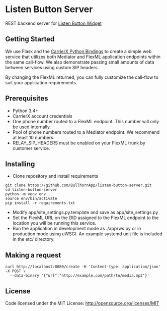 # Listen Button Server

REST backend server for [Listen Button Widget](https://github.com/BullhornApp/listen-button-widget)

## Getting Started

We use Flask and the [CarrierX Python Bindings](https://github.com/carrierx/carrierx-python) to
create a simple web service that utilizes both Mediator and FlexML application endpoints within the
same call-flow.  We also demonstrate passing small amounts of data between services using custom
SIP headers.

By changing the FlexML returned, you can fully customize the call-flow to suit your application
requirements.

## Prerequisites

* Python 3.4+
* CarrierX account credentials
* One phone number routed to a FlexML endpoint.  This number will only be used internally.
* Pool of phone numbers routed to a Mediator endpoint.  We recommend at least 10 numbers.
* RELAY_SIP_HEADERS must be enabled on your FlexML trunk by customer service.

## Installing

* Clone repository and install requirements

```
git clone https://github.com/BullhornApp/listen-button-server.git
cd listen-button-server
python -m venv env
source env/bin/activate
pip install -r requirements.txt
```
* Modify app/site_settings.py.template and save as app/site_settings.py
* Set the FlexML URL on the DID assigned to the FlexML endpoint to the location you will be running
this service.
* Run the application in development mode as ./app/ws.py or in production mode using uWSGI.  An
example systemd unit file is included in the etc/ directory.

## Making a request

```
curl http://localhost:8080/create -H 'Content-type: application/json' -X POST \
  --data-binary '{"url":"http://example.com/path/to/media.mp3"}'
```

## License

Code licensed under the MIT License: http://opensource.org/licenses/MIT
